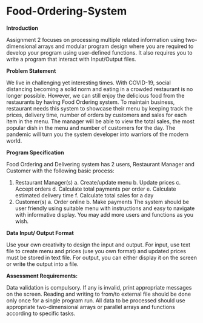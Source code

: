 # Food-Ordering-System

**Introduction**

Assignment 2 focuses on processing multiple related information using two-dimensional arrays and modular program design where you are required to develop your program using user-defined functions. It also requires you to write a program that interact with Input/Output files. 



**Problem Statement**

We live in challenging yet interesting times. With COVID-19, social distancing becoming a solid norm and eating in a crowded restaurant is no longer possible. However, we can still enjoy the delicious food from the restaurants by having Food Ordering system. To maintain business, restaurant needs this system to showcase their menu by keeping track the prices, delivery time, number of orders by customers and sales for each item in the menu. The manager will be able to view the total sales, the most popular dish in the menu and number of customers for the day. The pandemic will turn you the system developer into warriors of the modern world.


**Program Specification**

Food Ordering and Delivering system has 2 users, Restaurant Manager and Customer with the following 
basic process:
1. Restaurant Manager(s)
a. Create/update menu
b. Update prices
c. Accept orders
d. Calculate total payments per order
e. Calculate estimated delivery time
f. Calculate total sales for a day
2. Customer(s)
a. Order online
b. Make payments
The system should be user friendly using suitable menu with instructions and easy to navigate with informative display. You may add more users and functions as you wish.


**Data Input/ Output Format**

Use your own creativity to design the input and output. For input, use text file to create menu and prices (use you own format) and updated prices must be stored in text file. For output, you can either display it on the screen or write the output into a file. 


**Assessment Requirements:**

Data validation is compulsory. If any is invalid, print appropriate messages on the screen. Reading and writing to from/to external file should be done only once for a single program run. All data to be processed should use appropriate two-dimensional arrays or parallel arrays and functions according to specific tasks.
